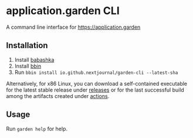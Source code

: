 # application.garden CLI

A command line interface for https://application.garden

## Installation

1. Install [babashka](https://github.com/babashka/babashka#installation)
2. Install [bbin](https://github.com/babashka/bbin#installation)
3. Run `bbin install io.github.nextjournal/garden-cli --latest-sha`

Alternatively, for x86 Linux, you can download a self-contained executable for the latest stable release under [releases](https://github.com/nextjournal/garden-cli/releases) or for the last successful build among the artifacts created under [actions](https://github.com/nextjournal/garden-cli/actions).

## Usage

Run `garden help` for help.

